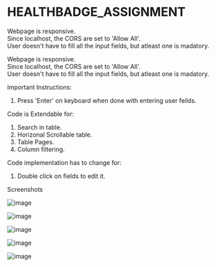 # HEALTHBADGE_ASSIGNMENT


Webpage is responsive. <br /> 
Since localhost, the CORS are set to 'Allow All'. <br /> 
User doesn't have to fill all the input fields, but atleast one is madatory. <br /> 

Webpage is responsive. <br />
Since localhost, the CORS are set to 'Allow All'. <br />
User doesn't have to fill all the input fields, but atleast one is madatory. <br />


Important Instructions:
1) Press 'Enter' on keyboard when done with entering user feilds.

Code is Extendable for:
1) Search in table.
2) Horizonal Scrollable table.
3) Table Pages.
4) Column filtering.

Code implementation has to change for:
1) Double click on fields to edit it.

Screenshots

![image](https://user-images.githubusercontent.com/34181215/119453794-6e941380-bd55-11eb-8228-94dea3fa401c.png)

![image](https://user-images.githubusercontent.com/34181215/119453981-9d11ee80-bd55-11eb-8b1c-44c1872a8dce.png)

![image](https://user-images.githubusercontent.com/34181215/119454032-aef39180-bd55-11eb-92e6-7d894a1eab59.png)

![image](https://user-images.githubusercontent.com/34181215/119454134-ce8aba00-bd55-11eb-951e-a59d7065fce3.png)

![image](https://user-images.githubusercontent.com/34181215/119454167-dea29980-bd55-11eb-9fa0-2b6f5d37cf65.png)


